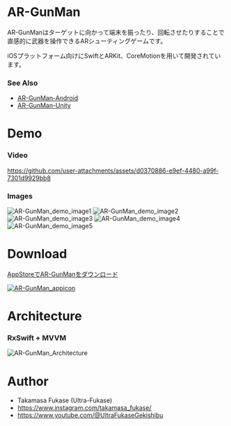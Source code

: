 # AR-GunMan

AR-GunManはターゲットに向かって端末を振ったり、回転させたりすることで直感的に武器を操作できるARシューティングゲームです。

iOSプラットフォーム向けにSwiftとARKit、CoreMotionを用いて開発されています。

### See Also
* [AR-GunMan-Android](https://github.com/Takamasa-Fukase/AR-GunMan-Android)
* [AR-GunMan-Unity](https://github.com/Takamasa-Fukase/AR-GunMan-Unity)

# Demo

### Video
https://github.com/user-attachments/assets/d0370886-e9ef-4480-a99f-7301d9929bb8

### Images
![AR-GunMan_demo_image1](https://user-images.githubusercontent.com/58412688/155363994-46f9a5df-e486-4c1d-ad46-dea487d13d77.png)
![AR-GunMan_demo_image2](https://user-images.githubusercontent.com/58412688/155363998-05b6b3b9-5335-450e-b3f5-99ffac815314.png)
![AR-GunMan_demo_image3](https://github.com/user-attachments/assets/c65abc43-169d-47ea-84f1-5da72d3553c9)
![AR-GunMan_demo_image4](https://github.com/user-attachments/assets/d5d1a41f-e3f0-4097-88fc-12fb98d8f4e6)
![AR-GunMan_demo_image5](https://github.com/user-attachments/assets/ab826857-b46f-495e-a70e-36f8d7562e32)

# Download

[AppStoreでAR-GunManをダウンロード](https://apps.apple.com/jp/app/ar-gunman/id1542082005)

[![AR-GunMan_appicon](https://github.com/user-attachments/assets/6e4635c5-474c-4d6a-8adc-ede5ee721eee)](https://apps.apple.com/jp/app/ar-gunman/id1542082005)



# Architecture

### RxSwift + MVVM

![AR-GunMan_Architecture](https://user-images.githubusercontent.com/58412688/155384096-484689ce-6b6c-48df-b8ea-f1e9cd9427ff.png)

# Author

* Takamasa Fukase (Ultra-Fukase)
* https://www.instagram.com/takamasa_fukase/
* https://www.youtube.com/@UltraFukaseGekishibu
